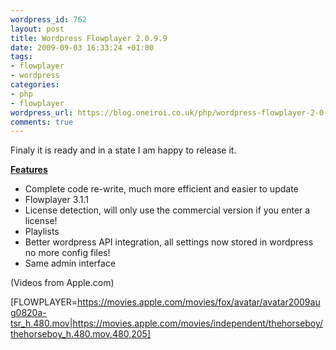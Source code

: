```yaml
--- 
wordpress_id: 762
layout: post
title: Wordpress Flowplayer 2.0.9.9
date: 2009-09-03 16:33:24 +01:00
tags: 
- flowplayer
- wordpress
categories: 
- php
- flowplayer
wordpress_url: https://blog.oneiroi.co.uk/php/wordpress-flowplayer-2-0-9-9
comments: true
---
```

Finaly it is ready and in a state I am happy to release it.

<span style="text-decoration: underline;"><strong>Features</strong></span>
<ul>
	<li>Complete code re-write, much more efficient and easier to update</li>
	<li>Flowplayer 3.1.1</li>
	<li>License detection, will only use the commercial version if you enter a license!</li>
	<li>Playlists</li>
	<li>Better wordpress API integration, all settings now stored in wordpress no more config files!</li>
	<li>Same admin interface</li>
</ul>

(Videos from Apple.com)


[FLOWPLAYER=https://movies.apple.com/movies/fox/avatar/avatar2009aug0820a-tsr_h.480.mov|https://movies.apple.com/movies/independent/thehorseboy/thehorseboy_h.480.mov,480,205]
